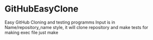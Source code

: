 # GitHubEasyClone
Easy GitHub Cloning and testing programms
Input is in Name/repository_name style, it will clone repository and make tests for making exec file
just make
